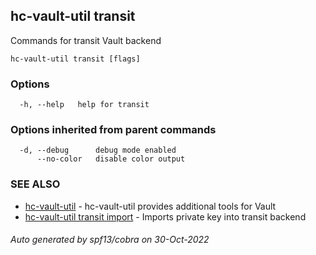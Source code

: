 ## hc-vault-util transit

Commands for transit Vault backend

```
hc-vault-util transit [flags]
```

### Options

```
  -h, --help   help for transit
```

### Options inherited from parent commands

```
  -d, --debug      debug mode enabled
      --no-color   disable color output
```

### SEE ALSO

* [hc-vault-util](hc-vault-util.md)	 - hc-vault-util provides additional tools for Vault
* [hc-vault-util transit import](hc-vault-util_transit_import.md)	 - Imports private key into transit backend

###### Auto generated by spf13/cobra on 30-Oct-2022
